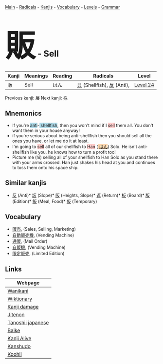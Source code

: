 <style> bigfont {font-size: 100px}</style>
[Main](../README.md) -
[Radicals](../radicals.md) -
[Kanjis](../kanjis.md) -
[Vocabulary](../vocabulary.md) -
[Levels](../levels.md) -
[Grammar](../grammar.md)
# <bigfont> 販</bigfont> - Sell 

| Kanji | Meanings | Reading | Radicals | Level |
| --- | --- | --- | --- | --- |
| 販 | Sell | はん | [貝](../radicals/貝.md) (Shellfish), [反](../radicals/反.md) (Anti),  | [Level 24](../levels/wk_level24.md) |

Previous kanji: [展](展.md) Next kanji: [株](株.md) 

## Mnemonics
 * If you're <span style="background-color:#ADD8E6"> anti</span>-<span style="background-color:#ADD8E6"> shellfish</span>, then you won't mind if I <span style="background-color:#ffcccb"> sell</span> them all. You don't want them in your house anyway!
* if you're serious about being anti-shellfish then you should sell all the ones you have, or let me do it at least.
* I'm going to <span style="background-color:#ffcccb"> sell</span> all of our shellfish to <span style="background-color:#ffcccb"> Han</span> (<span style="background-color:#fed8b1"> [はん](https://jisho.org/search/はん)</span>) Solo. He isn't anti-shellfish like you, he knows how to turn a profit too!
* Picture me (hi) selling all of your shellfish to Han Solo as you stand there with your arms crossed. Han just shakes his head at you and continues to toss them onto his space ship.


## Similar kanjis
 * [反](反.md) (Anti)* [坂](坂.md) (Slope)* [阪](阪.md) (Heights, Slope)* [返](返.md) (Return)* [板](板.md) (Board)* [版](版.md) (Edition)* [飯](飯.md) (Meal, Food)* [仮](仮.md) (Temporary)


## Vocabulary
 * [販売](../vocabulary/販.md), (Sales, Selling, Marketing)
* [自動販売機](../vocabulary/販.md), (Vending Machine)
* [通販](../vocabulary/販.md), (Mail Order)
* [自販機](../vocabulary/販.md), (Vending Machine)
* [限定販売](../vocabulary/販.md), (Limited Edition)



## Links 

| Webpage |
| --- |
| [Wanikani          ](https://www.wanikani.com/kanji/販) |
| [Wiktionary        ](https://en.wiktionary.org/wiki/販) |
| [Kanji damage      ](http://www.kanjidamage.com/kanji/search?utf8=✓&q=販) |
| [Jitenon           ](https://jitenon.com/kanji/販) |
| [Tanoshii japanese ](https://www.tanoshiijapanese.com/dictionary/kanji.cfm?k=販) |
| [Baike             ](https://baike.baidu.com/item/販) |
| [Kanji Alive       ](https://app.kanjialive.com/販) |
| [Kanshudo          ](https://www.kanshudo.com/searchmn?q=販) |
| [Koohii            ](https://kanji.koohii.com/study/kanji/販) |
